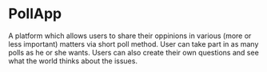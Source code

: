 # PollApp
A platform which allows users to share their oppinions in various (more or less important) matters via short poll method. User can take part in as many polls as he or she wants. Users can also create their own questions and see what the world thinks about the issues.
